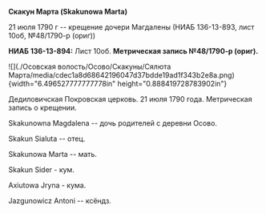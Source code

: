 **Скакун Марта (Skakunowa Marta)**

21 июля 1790 г -- крещение дочери Магдалены (НИАБ 136-13-893, лист 10об,
№48/1790-р (ориг))

**НИАБ 136-13-894:** Лист 10об. **Метрическая запись №48/1790-р
(ориг).**

![](./Осовская волость/Осово/Скакуны/Сялюта Марта/media/cdec1a8d68642196047d37bdde19ad1f343b2e8a.png){width="6.496527777777778in"
height="0.888419728783902in"}

Дедиловичская Покровская церковь. 21 июля 1790 года. Метрическая запись
о крещении.

Skakunowna Magdalena -- дочь родителей с деревни Осово.

Skakun Sialuta -- отец.

Skakunowa Marta -- мать.

Skakun Sider - кум.

Axiutowa Jryna - кума.

Jazgunowicz Antoni -- ксёндз.
